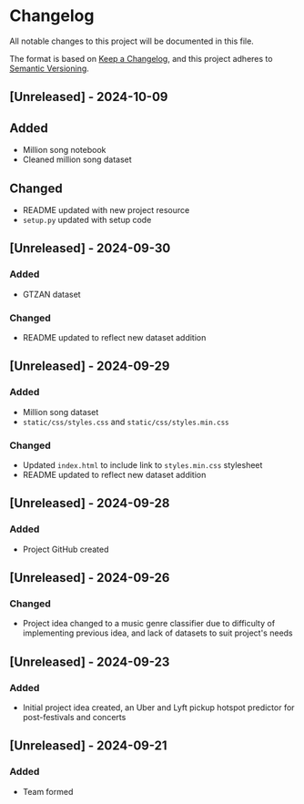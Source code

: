 # Changelog

All notable changes to this project will be documented in this file.

The format is based on [Keep a Changelog](https://keepachangelog.com/en/1.0.0/),
and this project adheres to [Semantic Versioning](https://semver.org/spec/v2.0.0.html).

## [Unreleased] - 2024-10-09

## Added
- Million song notebook
- Cleaned million song dataset

## Changed
- README updated with new project resource
- `setup.py` updated with setup code

## [Unreleased] - 2024-09-30

### Added
- GTZAN dataset

### Changed
- README updated to reflect new dataset addition

## [Unreleased] - 2024-09-29

### Added
- Million song dataset
- `static/css/styles.css` and `static/css/styles.min.css`

### Changed
- Updated `index.html` to include link to `styles.min.css` stylesheet
- README updated to reflect new dataset addition

## [Unreleased] - 2024-09-28

### Added
- Project GitHub created

## [Unreleased] - 2024-09-26

### Changed
- Project idea changed to a music genre classifier due to difficulty of implementing previous idea, and lack of datasets
to suit project's needs

## [Unreleased] - 2024-09-23

### Added
- Initial project idea created, an Uber and Lyft pickup hotspot predictor for post-festivals and concerts

## [Unreleased] - 2024-09-21

### Added
- Team formed